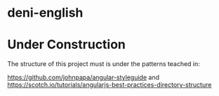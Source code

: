 # deni-english

# Under Construction

The structure of this project must is under the patterns teached in:

https://github.com/johnpapa/angular-styleguide
and
https://scotch.io/tutorials/angularjs-best-practices-directory-structure
